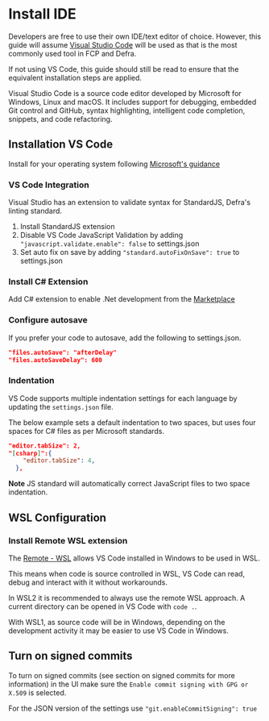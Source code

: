 # Install IDE

Developers are free to use their own IDE/text editor of choice.  However, this guide will assume [Visual Studio Code](https://code.visualstudio.com/) will be used as that is the most commonly used tool in FCP and Defra.

If not using VS Code, this guide should still be read to ensure that the equivalent installation steps are applied.

Visual Studio Code is a source code editor developed by Microsoft for Windows, Linux and macOS. It includes support for debugging, embedded Git control and GitHub, syntax highlighting, intelligent code completion, snippets, and code refactoring.

## Installation VS Code

Install for your operating system following [Microsoft's guidance](https://code.visualstudio.com/download)


### VS Code Integration

Visual Studio has an extension to validate syntax for StandardJS, Defra's linting standard.

1. Install StandardJS extension
1. Disable VS Code JavaScript Validation by adding `"javascript.validate.enable": false` to settings.json
1. Set auto fix on save by adding `"standard.autoFixOnSave": true` to settings.json

### Install C# Extension

Add C# extension to enable .Net development from the [Marketplace](https://marketplace.visualstudio.com/items?itemName=ms-vscode.csharp)

### Configure autosave

If you prefer your code to autosave, add the following to settings.json.

```json
"files.autoSave": "afterDelay"
"files.autoSaveDelay": 600
```

### Indentation

VS Code supports multiple indentation settings for each language by updating the `settings.json` file.

The below example sets a default indentation to two spaces, but uses four spaces for C# files as per Microsoft standards.

```json
"editor.tabSize": 2,
"[csharp]":{
    "editor.tabSize": 4,
  },
```

**Note** JS standard will automatically correct JavaScript files to two space indentation.

## WSL Configuration
### Install Remote WSL extension

The [Remote - WSL](https://marketplace.visualstudio.com/items?itemName=ms-vscode-remote.remote-wsl) allows VS Code installed in Windows to be used in WSL.

This means when code is source controlled in WSL, VS Code can read, debug and interact with it without workarounds.

In WSL2 it is recommended to always use the remote WSL approach.  A current directory can be opened in VS Code with `code .`.

With WSL1, as source code will be in Windows, depending on the development activity it may be easier to use VS Code in Windows.

## Turn on signed commits

To turn on signed commits (see section on signed commits for more information) in the UI make sure the `Enable commit signing with GPG or X.509` is selected. 

For the JSON version of the settings use `"git.enableCommitSigning": true`
